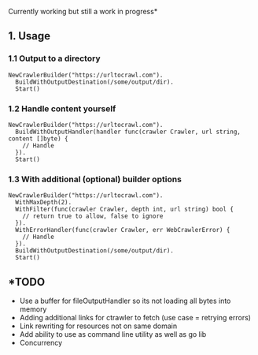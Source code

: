 Currently working but still a work in progress*

## 1. Usage

### 1.1 Output to a directory

```
NewCrawlerBuilder("https://urltocrawl.com").
  BuildWithOutputDestination(/some/output/dir).
  Start()
```

### 1.2 Handle content yourself

```
NewCrawlerBuilder("https://urltocrawl.com").
  BuildWithOutputHandler(handler func(crawler Crawler, url string, content []byte) {
    // Handle
  }).
  Start()
```

### 1.3 With additional (optional) builder options

```
NewCrawlerBuilder("https://urltocrawl.com").
  WithMaxDepth(2).
  WithFilter(func(crawler Crawler, depth int, url string) bool {
    // return true to allow, false to ignore
  }).
  WithErrorHandler(func(crawler Crawler, err WebCrawlerError) {
	// Handle
  }).
  BuildWithOutputDestination(/some/output/dir).
  Start()
```

## *TODO
* Use a buffer for fileOutputHandler so its not loading all bytes into memory
* Adding additional links for ctrawler to fetch (use case = retrying errors)
* Link rewriting for resources not on same domain
* Add ability to use as command line utility as well as go lib
* Concurrency
